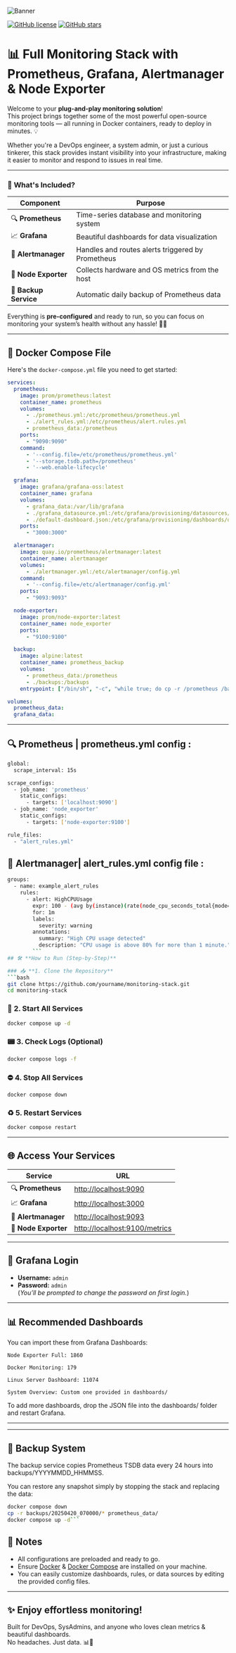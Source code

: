 
![Banner](https://raw.githubusercontent.com/ahmadsheikhi89/monitoring-stack-prometheus-grafana/main/banner.png)

[![GitHub license](https://img.shields.io/github/license/ahmadsheikhi89/monitoring-stack-prometheus-grafana?style=for-the-badge)](https://github.com/ahmadsheikhi89/monitoring-stack-prometheus-grafana/blob/main/LICENSE)
[![GitHub stars](https://img.shields.io/github/stars/ahmadsheikhi89/monitoring-stack-prometheus-grafana?style=for-the-badge)](https://github.com/ahmadsheikhi89/monitoring-stack-prometheus-grafana/stargazers)

# 📊 **Full Monitoring Stack with Prometheus, Grafana, Alertmanager & Node Exporter**

Welcome to your **plug-and-play monitoring solution**!  
This project brings together some of the most powerful open-source monitoring tools — all running in Docker containers, ready to deploy in minutes. 💡

Whether you're a DevOps engineer, a system admin, or just a curious tinkerer, this stack provides instant visibility into your infrastructure, making it easier to monitor and respond to issues in real time.  

---

### 🚀 **What's Included?**

| Component        | Purpose                                               |
|------------------|--------------------------------------------------------|
| 🔍 **Prometheus**  | Time-series database and monitoring system             |
| 📈 **Grafana**     | Beautiful dashboards for data visualization            |
| 🚨 **Alertmanager**| Handles and routes alerts triggered by Prometheus      |
| 🧠 **Node Exporter**| Collects hardware and OS metrics from the host         |
| 💾 **Backup Service** | Automatic daily backup of Prometheus data            |

Everything is **pre-configured** and ready to run, so you can focus on monitoring your system’s health without any hassle! 🧘‍♂️

---

## 🧾 **Docker Compose File**


Here's the `docker-compose.yml` file you need to get started:

```yaml
services:
  prometheus:
    image: prom/prometheus:latest
    container_name: prometheus
    volumes:
      - ./prometheus.yml:/etc/prometheus/prometheus.yml
      - ./alert_rules.yml:/etc/prometheus/alert.rules.yml
      - prometheus_data:/prometheus
    ports:
      - "9090:9090"
    command:
      - '--config.file=/etc/prometheus/prometheus.yml'
      - '--storage.tsdb.path=/prometheus'
      - '--web.enable-lifecycle'

  grafana:
    image: grafana/grafana-oss:latest
    container_name: grafana
    volumes:
      - grafana_data:/var/lib/grafana
      - ./grafana_datasource.yml:/etc/grafana/provisioning/datasources/datasource.yml
      - ./default-dashboard.json:/etc/grafana/provisioning/dashboards/default-dashboard.json
    ports:
      - "3000:3000"

  alertmanager:
    image: quay.io/prometheus/alertmanager:latest
    container_name: alertmanager
    volumes:
      - ./alertmanager.yml:/etc/alertmanager/config.yml
    command:
      - '--config.file=/etc/alertmanager/config.yml'
    ports:
      - "9093:9093"

  node-exporter:
    image: prom/node-exporter:latest
    container_name: node_exporter
    ports:
      - "9100:9100"

  backup:
    image: alpine:latest
    container_name: prometheus_backup
    volumes:
      - prometheus_data:/prometheus
      - ./backups:/backups
    entrypoint: ["/bin/sh", "-c", "while true; do cp -r /prometheus /backups/$(date +%Y%m%d_%H%M%S); sleep 86400; done"]

volumes:
  prometheus_data:
  grafana_data:
```

---
## 🔍 Prometheus | prometheus.yml config : 
```bash
global:
  scrape_interval: 15s

scrape_configs:
  - job_name: 'prometheus'
    static_configs:
      - targets: ['localhost:9090']
  - job_name: 'node_exporter'
    static_configs:
      - targets: ['node-exporter:9100']

rule_files:
  - "alert_rules.yml"
```
## 🚨 Alertmanager| alert_rules.yml config file : 
```bash
groups:
  - name: example_alert_rules
    rules:
      - alert: HighCPUUsage
        expr: 100 - (avg by(instance)(rate(node_cpu_seconds_total{mode="idle"}[1m])) * 100) > 80
        for: 1m
        labels:
          severity: warning
        annotations:
          summary: "High CPU usage detected"
          description: "CPU usage is above 80% for more than 1 minute."
        ```
## 🛠️ **How to Run (Step-by-Step)**

### 📥 **1. Clone the Repository**
```bash
git clone https://github.com/yourname/monitoring-stack.git
cd monitoring-stack
```

### 🚀 **2. Start All Services**
```bash
docker compose up -d
```

### 📟 **3. Check Logs (Optional)**
```bash
docker compose logs -f
```

### ⛔ **4. Stop All Services**
```bash
docker compose down
```

### ♻️ **5. Restart Services**
```bash
docker compose restart
```

---

## 🌐 **Access Your Services**

| Service        | URL                                |
|----------------|-------------------------------------|
| 🔍 **Prometheus**   | [http://localhost:9090](http://localhost:9090) |
| 📈 **Grafana**      | [http://localhost:3000](http://localhost:3000) |
| 🚨 **Alertmanager** | [http://localhost:9093](http://localhost:9093) |
| 🧠 **Node Exporter**| [http://localhost:9100/metrics](http://localhost:9100/metrics) |

---

## 🔐 **Grafana Login**

- **Username:** `admin`  
- **Password:** `admin`  
(*You’ll be prompted to change the password on first login.*)

---
## 📊 Recommended Dashboards

You can import these from Grafana Dashboards:

    Node Exporter Full: 1860

    Docker Monitoring: 179

    Linux Server Dashboard: 11074

    System Overview: Custom one provided in dashboards/

To add more dashboards, drop the JSON file into the dashboards/ folder and restart Grafana.

---

---

## 💾 Backup System

The backup service copies Prometheus TSDB data every 24 hours into backups/YYYYMMDD_HHMMSS.

You can restore any snapshot simply by stopping the stack and replacing the data:

```bash
docker compose down
cp -r backups/20250420_070000/* prometheus_data/
docker compose up -d``` 
```

## 🧠 **Notes**

- All configurations are preloaded and ready to go.
- Ensure [Docker](https://www.docker.com/) & [Docker Compose](https://docs.docker.com/compose/) are installed on your machine.
- You can easily customize dashboards, rules, or data sources by editing the provided config files.

---

## ✨ **Enjoy effortless monitoring!**

Built for DevOps, SysAdmins, and anyone who loves clean metrics & beautiful dashboards.  
No headaches. Just data. 📊💚
